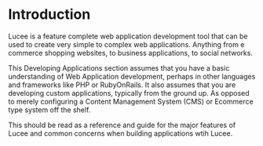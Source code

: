 # Introduction

Lucee is a feature complete web application development tool that can be used to create very simple to complex web applications. Anything from e commerce shopping websites, to business applications, to social networks.

This Developing Applications section assumes that you have a basic understanding of Web Application development, perhaps in other languages and frameworks like PHP or RubyOnRails. It also assumes that you are developing custom applications, typically from the ground up. As opposed to merely configuring a Content Management System (CMS) or Ecommerce type system off the shelf. 

This should be read as a reference and guide for the major features of Lucee and common concerns when building applications wtih Lucee. 



